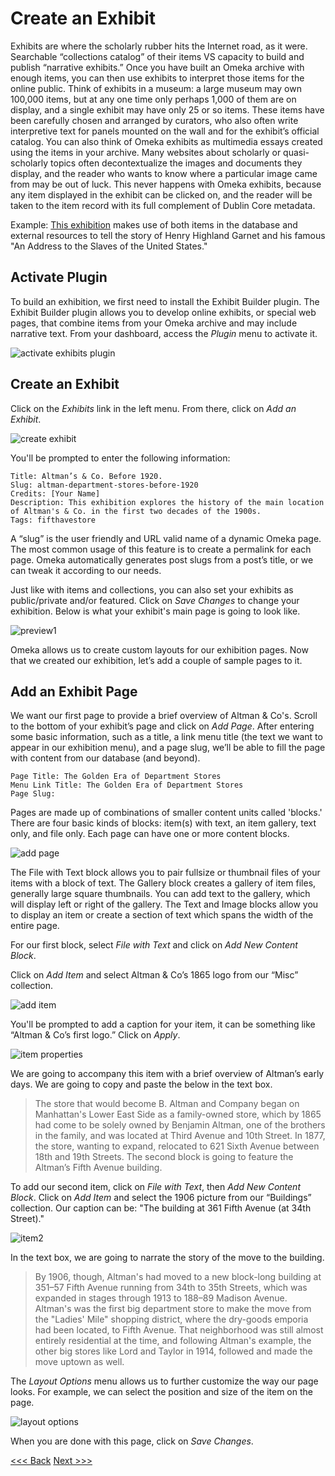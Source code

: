 # Create an Exhibit

Exhibits are where the scholarly rubber hits the Internet road, as it were. Searchable “collections catalog” of their items VS capacity to build and publish “narrative exhibits.” Once you have built an Omeka archive with enough items, you can then use exhibits to interpret those items for the online public. Think of exhibits in a museum: a large museum may own 100,000 items, but at any one time only perhaps 1,000 of them are on display, and a single exhibit may have only 25 or so items. These items have been carefully chosen and arranged by curators, who also often write interpretive text for panels mounted on the wall and for the exhibit’s official catalog. You can also think of Omeka exhibits as multimedia essays created using the items in your archive. Many websites about scholarly or quasi-scholarly topics often decontextualize the images and documents they display, and the reader who wants to know where a particular image came from may be out of luck. This never happens with Omeka exhibits, because any item displayed in the exhibit can be clicked on, and the reader will be taken to the item record with its full complement of Dublin Core metadata. 

Example: [This exhibition](http://coloredconventions.org/exhibits/show/henry-highland-garnet-address) makes use of both items in the database and external resources to tell the story of Henry Highland Garnet and his famous "An Address to the Slaves of the United States."

## Activate Plugin
To build an exhibition, we first need to install the Exhibit Builder plugin. The Exhibit Builder plugin allows you to develop online exhibits, or special web pages, that combine items from your Omeka archive and may include narrative text. 
From your dashboard, access the _Plugin_ menu to activate it. 

![activate exhibits plugin](exhibits1.png)

## Create an Exhibit
Click on the _Exhibits_ link in the left menu. From there, click on _Add an Exhibit_. 

![create exhibit](exhibits2.png)

You'll be prompted to enter the following information:

```
Title: Altman’s & Co. Before 1920.
Slug: altman-department-stores-before-1920
Credits: [Your Name]
Description: This exhibition explores the history of the main location of Altman's & Co. in the first two decades of the 1900s.
Tags: fifthavestore
```

A “slug” is the user friendly and URL valid name of a dynamic Omeka page. The most common usage of this feature is to create a permalink for each page. Omeka automatically generates post slugs from a post’s title, or we can tweak it according to our needs.  

Just like with items and collections, you can also set your exhibits as public/private and/or featured. Click on _Save Changes_ to change your exhibition. Below is what your exhibit's main page is going to look like. 

![preview1](exhibits3.png)

Omeka allows us to create custom layouts for our exhibition pages. Now that we created our exhibition, let’s add a couple of sample pages to it.

## Add an Exhibit Page

We want our first page to provide a brief overview of Altman & Co's. Scroll to the bottom of your exhibit’s page and click on _Add Page_. After entering some basic information, such as a title, a link menu title (the text we want to appear in our exhibition menu), and a page slug, we’ll be able to fill the page with content from our database (and beyond). 


```
Page Title: The Golden Era of Department Stores
Menu Link Title: The Golden Era of Department Stores
Page Slug: 
```

Pages are made up of combinations of smaller content units called 'blocks.' There are four basic kinds of blocks: item(s) with text, an item gallery, text only, and file only. Each page can have one or more content blocks. 

![add page](exhibits4.png)

The File with Text block allows you to pair fullsize or thumbnail files of your items with a block of text. The Gallery block creates a gallery of item files, generally large square thumbnails. You can add text to the gallery, which will display left or right of the gallery. The Text and Image blocks allow you to display an item or create a section of text which spans the width of the entire page. 

For our first block, select _File with Text_ and click on _Add New Content Block_. 

Click on _Add Item_ and select Altman & Co’s 1865 logo from our “Misc” collection. 

![add item](exhibits5.png)

You'll be prompted to add a caption for your item, it can be something like “Altman & Co’s first logo.” Click on _Apply_.

![item properties](exhibits6.png)

We are going to accompany this item with a brief overview of Altman’s early days. We are going to copy and paste the below in the text box.  

> The store that would become B. Altman and Company began on Manhattan's Lower East Side as a family-owned store, which by 1865 had come to be solely owned by Benjamin Altman, one of the brothers in the family, and was located at Third Avenue and 10th Street. In 1877, the store, wanting to expand, relocated to 621 Sixth Avenue between 18th and 19th Streets. 
The second block is going to feature the Altman’s Fifth Avenue building. 

To add our second item, click on _File with Text_, then _Add New Content Block_. Click on _Add Item_ and select the 1906 picture from our “Buildings” collection. Our caption can be: "The building at 361 Fifth Avenue (at 34th Street)."

![item2](exhibits7.png)

In the text box, we are going to narrate the story of the move to the building. 

> By 1906, though, Altman's had moved to a new block-long building at 351–57 Fifth Avenue running from 34th to 35th Streets, which was expanded in stages through 1913 to 188–89 Madison Avenue. Altman's was the first big department store to make the move from the "Ladies' Mile" shopping district, where the dry-goods emporia had been located, to Fifth Avenue. That neighborhood was still almost entirely residential at the time, and following Altman's example, the other big stores like Lord and Taylor in 1914, followed and made the move uptown as well.


The _Layout Options_ menu allows us to further customize the way our page looks. For example, we can select the position and size of the item on the page. 

![layout options](exhibits8.png)

When you are done with this page, click on _Save Changes_. 

[<<< Back](collections.md) [Next >>>](whichomeka.md)  